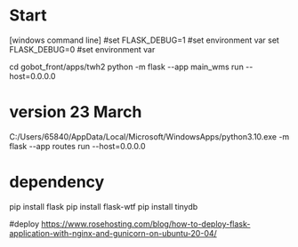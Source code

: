 # Start

[windows command line]
#set FLASK_DEBUG=1      #set environment var
set FLASK_DEBUG=0      #set environment var

cd gobot_front/apps/twh2 
python -m flask --app main_wms run --host=0.0.0.0


# version 23 March
C:/Users/65840/AppData/Local/Microsoft/WindowsApps/python3.10.exe -m flask --app routes run --host=0.0.0.0



# dependency
pip install flask
pip install flask-wtf
pip install tinydb


#deploy 
https://www.rosehosting.com/blog/how-to-deploy-flask-application-with-nginx-and-gunicorn-on-ubuntu-20-04/